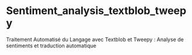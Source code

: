 # Sentiment_analysis_textblob_tweepy
Traitement Automatisé du Langage avec Textblob et Tweepy : Analyse de sentiments et traduction automatique
